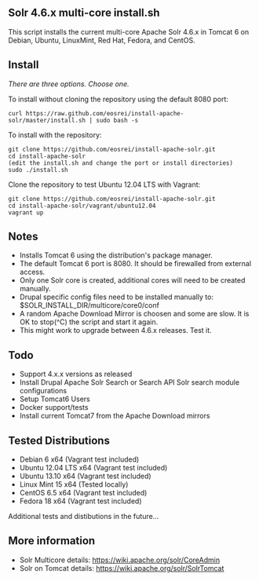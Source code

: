 Solr 4.6.x multi-core install.sh
--------------------------------

This script installs the current multi-core Apache Solr 4.6.x in Tomcat 6 on
Debian, Ubuntu, LinuxMint, Red Hat, Fedora, and CentOS.

Install
-------

*There are three options. Choose one.*

To install without cloning the repository using the default 8080 port:

    curl https://raw.github.com/eosrei/install-apache-solr/master/install.sh | sudo bash -s

To install with the repository:

    git clone https://github.com/eosrei/install-apache-solr.git
    cd install-apache-solr
    (edit the install.sh and change the port or install directories)
    sudo ./install.sh

Clone the repository to test Ubuntu 12.04 LTS with Vagrant:

    git clone https://github.com/eosrei/install-apache-solr.git
    cd install-apache-solr/vagrant/ubuntu12.04
    vagrant up

Notes
-----
* Installs Tomcat 6 using the distribution's package manager.
* The default Tomcat 6 port is 8080. It should be firewalled from external access.
* Only one Solr core is created, additional cores will need to be created manually.
* Drupal specific config files need to be installed manually to:
  $SOLR_INSTALL_DIR/multicore/core0/conf
* A random Apache Download Mirror is choosen and some are slow. It is OK to
  stop(^C) the script and start it again.
* This might work to upgrade between 4.6.x releases. Test it.

Todo
----
* Support 4.x.x versions as released
* Install Drupal Apache Solr Search or Search API Solr search module configurations
* Setup Tomcat6 Users
* Docker support/tests
* Install current Tomcat7 from the Apache Download mirrors 

Tested Distributions
--------------------
* Debian 6 x64 (Vagrant test included)
* Ubuntu 12.04 LTS x64 (Vagrant test included)
* Ubuntu 13.10 x64 (Vagrant test included)
* Linux Mint 15 x64 (Tested locally)
* CentOS 6.5 x64 (Vagrant test included)
* Fedora 18 x64 (Vagrant test included)

Additional tests and distibutions in the future...

More information
----------------
* Solr Multicore details: https://wiki.apache.org/solr/CoreAdmin
* Solr on Tomcat details: https://wiki.apache.org/solr/SolrTomcat
